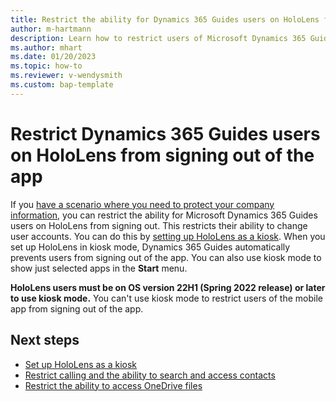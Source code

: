```yaml
---
title: Restrict the ability for Dynamics 365 Guides users on HoloLens from signing out of the app
author: m-hartmann
description: Learn how to restrict users of Microsoft Dynamics 365 Guides from signing out of the app. 
ms.author: mhart
ms.date: 01/20/2023
ms.topic: how-to
ms.reviewer: v-wendysmith
ms.custom: bap-template
---
```


# Restrict Dynamics 365 Guides users on HoloLens from signing out of the app

If you [have a scenario where you need to protect your company information](restricted-mode-overview.md), you can restrict the ability for Microsoft Dynamics 365 Guides users on HoloLens from signing out. This restricts their ability to change user accounts. You can do this by [setting up HoloLens as a kiosk](/hololens/hololens-kiosk?tabs=uisak%2Cautologon). When you set up HoloLens in kiosk mode, Dynamics 365 Guides automatically prevents users from signing out of the app. You can also use kiosk mode to show just selected apps in the **Start** menu.

**HoloLens users must be on OS version 22H1 (Spring 2022 release) or later to use kiosk mode.** You can't use kiosk mode to restrict users of the mobile app from signing out of the app.

## Next steps

- [Set up HoloLens as a kiosk](/hololens/hololens-kiosk?tabs=uisak%2Cautologon)
- [Restrict calling and the ability to search and access contacts](restricted-mode-calling.md)
- [Restrict the ability to access OneDrive files](restricted-mode-files.md)
